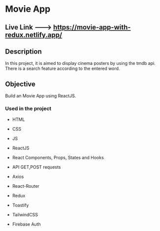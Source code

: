 
# Movie App

## Live Link ---> https://movie-app-with-redux.netlify.app/

## Description

In this project, it is aimed to display cinema posters by using the tmdb api. There is a search feature according to the entered word.

## Objective

Build an Movie App using ReactJS.

### Used in the project

- HTML

- CSS

- JS

- ReactJS

- React Components, Props, States and Hooks

- API GET,POST requests

- Axios

- React-Router

- Redux

- Toastify

- TailwindCSS

- Firebase Auth


